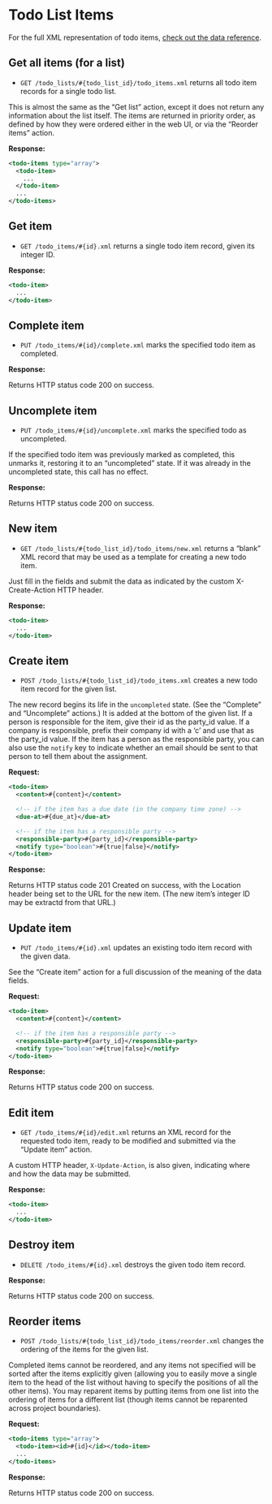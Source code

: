 Todo List Items
===============

For the full XML representation of todo items, [check out the data reference](https://github.com/basecamp/basecamp-classic-api/blob/master/sections/data_reference.md#todo_item).

Get all items (for a list)
--------------------------

* `GET /todo_lists/#{todo_list_id}/todo_items.xml` returns all todo item records for a single todo list.

This is almost the same as the “Get list” action, except it does not return any information about the list itself. The items are returned in priority order, as defined by how they were ordered either in the web UI, or via the “Reorder items” action.

**Response:**

``` xml
<todo-items type="array">
  <todo-item>
    ...
  </todo-item>
  ...
</todo-items>
```


Get item
--------

* `GET /todo_items/#{id}.xml` returns a single todo item record, given its integer ID.

**Response:**

``` xml
<todo-item>
  ...
</todo-item>
```


Complete item
-------------

* `PUT /todo_items/#{id}/complete.xml` marks the specified todo item as completed.

**Response:**

Returns HTTP status code 200 on success.


Uncomplete item
---------------

* `PUT /todo_items/#{id}/uncomplete.xml` marks the specified todo as uncompleted.

If the specified todo item was previously marked as completed, this unmarks it, restoring it to an “uncompleted” state. If it was already in the uncompleted state, this call has no effect.

**Response:**

Returns HTTP status code 200 on success.


New item
--------

* `GET /todo_lists/#{todo_list_id}/todo_items/new.xml` returns a “blank” XML record that may be used as a template for creating a new todo item. 

Just fill in the fields and submit the data as indicated by the custom X-Create-Action HTTP header.

**Response:**

``` xml
<todo-item>
  ...
</todo-item>
```


Create item
-----------

* `POST /todo_lists/#{todo_list_id}/todo_items.xml` creates a new todo item record for the given list.

The new record begins its life in the `uncompleted` state. (See the “Complete” and “Uncomplete” actions.) It is added at the bottom of the given list. If a person is responsible for the item, give their id as the party_id value. If a company is responsible, prefix their company id with a ‘c’ and use that as the party_id value. If the item has a person as the responsible party, you can also use the `notify` key to indicate whether an email should be sent to that person to tell them about the assignment.

**Request:**

``` xml
<todo-item>
  <content>#{content}</content>

  <!-- if the item has a due date (in the company time zone) -->
  <due-at>#{due_at}</due-at>

  <!-- if the item has a responsible party -->
  <responsible-party>#{party_id}</responsible-party>
  <notify type="boolean">#{true|false}</notify>
</todo-item>
```

**Response:**

Returns HTTP status code 201 Created on success, with the Location header being set to the URL for the new item. (The new item’s integer ID may be extractd from that URL.)


Update item
-----------

* `PUT /todo_items/#{id}.xml` updates an existing todo item record with the given data.

See the “Create item” action for a full discussion of the meaning of the data fields.

**Request:**

``` xml
<todo-item>
  <content>#{content}</content>

  <!-- if the item has a responsible party -->
  <responsible-party>#{party_id}</responsible-party>
  <notify type="boolean">#{true|false}</notify>
</todo-item>
```

**Response:**

Returns HTTP status code 200 on success.


Edit item
---------

* `GET /todo_items/#{id}/edit.xml` returns an XML record for the requested todo item, ready to be modified and submitted via the “Update item” action.

A custom HTTP header, `X-Update-Action`, is also given, indicating where and how the data may be submitted.

**Response:**

``` xml
<todo-item>
  ...
</todo-item>
```


Destroy item
------------

* `DELETE /todo_items/#{id}.xml` destroys the given todo item record.

**Response:**

Returns HTTP status code 200 on success.


Reorder items
-------------

* `POST /todo_lists/#{todo_list_id}/todo_items/reorder.xml` changes the ordering of the items for the given list.

Completed items cannot be reordered, and any items not specified will be sorted after the items explicitly given (allowing you to easily move a single item to the head of the list without having to specify the positions of all the other items). You may reparent items by putting items from one list into the ordering of items for a different list (though items cannot be reparented across project boundaries).

**Request:**

``` xml
<todo-items type="array">
  <todo-item><id>#{id}</id></todo-item>
  ...
</todo-items>
```

**Response:**

Returns HTTP status code 200 on success.
